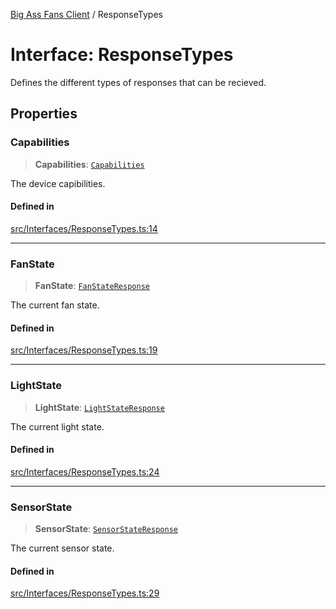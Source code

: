 [Big Ass Fans Client](../README.md) / ResponseTypes

# Interface: ResponseTypes

Defines the different types of responses that can be recieved.

## Properties

### Capabilities

> **Capabilities**: [`Capabilities`](Capabilities.md)

The device capibilities.

#### Defined in

[src/Interfaces/ResponseTypes.ts:14](https://github.com/mkellsy/baf-client/blob/b1857d963b07500d6d708a4c8106cad07d63cfc0/src/Interfaces/ResponseTypes.ts#L14)

***

### FanState

> **FanState**: [`FanStateResponse`](FanStateResponse.md)

The current fan state.

#### Defined in

[src/Interfaces/ResponseTypes.ts:19](https://github.com/mkellsy/baf-client/blob/b1857d963b07500d6d708a4c8106cad07d63cfc0/src/Interfaces/ResponseTypes.ts#L19)

***

### LightState

> **LightState**: [`LightStateResponse`](LightStateResponse.md)

The current light state.

#### Defined in

[src/Interfaces/ResponseTypes.ts:24](https://github.com/mkellsy/baf-client/blob/b1857d963b07500d6d708a4c8106cad07d63cfc0/src/Interfaces/ResponseTypes.ts#L24)

***

### SensorState

> **SensorState**: [`SensorStateResponse`](SensorStateResponse.md)

The current sensor state.

#### Defined in

[src/Interfaces/ResponseTypes.ts:29](https://github.com/mkellsy/baf-client/blob/b1857d963b07500d6d708a4c8106cad07d63cfc0/src/Interfaces/ResponseTypes.ts#L29)
